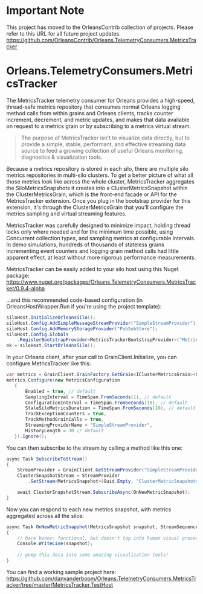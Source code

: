 # Important Note
This project has moved to the OrleansContrib collection of projects. Please refer to this URL for all future project updates.
https://github.com/OrleansContrib/Orleans.TelemetryConsumers.MetricsTracker

# Orleans.TelemetryConsumers.MetricsTracker
The MetricsTracker telemetry consumer for Orleans provides a high-speed, thread-safe metrics repository that consumes normal Orleans logging method calls from within grains and Orleans clients, tracks counter increment, decrement, and metric updates, and makes that data available on request to a metrics grain or by subscribing to a metrics virtual stream.

>The purpose of MetricsTracker isn't to visualize data directly, but to provide a simple, stable, performant, and effective streaming data source to feed a growing collection of useful Orleans monitoring, diagnostics & visualization tools.

Because a metrics repository is stored in each silo, there are multiple silo metrics repositories in multi-silo clusters. To get a better picture of what all those metrics look like across the whole cluster, MetricsTracker aggregates the SiloMetricsSnapshots it creates into a ClusterMetricsSnapshot within the ClusterMetricsGrain, which is the front-end facade or API for the MetricsTracker extension. Once you plug in the bootstrap provider for this extension, it's through the ClusterMetricsGrain that you'll configure the metrics sampling and virtual streaming features.

MetricsTracker was carefully designed to minimize impact, holding thread locks only where needed and for the minimum time possible, using Concurrent collection types, and sampling metrics at configurable intervals. In demo simulations, hundreds of thousands of stateless grains incrementing event counters and logging grain method calls had little apparent effect, at least without more rigorous performance measurements.

MetricsTracker can be easily added to your silo host using this Nuget package:
https://www.nuget.org/packages/Orleans.TelemetryConsumers.MetricsTracker/0.9.4-alpha

...and this recommended code-based configuration (in OrleansHostWrapper.Run if you're using the project template):

```csharp
siloHost.InitializeOrleansSilo();
siloHost.Config.AddSimpleMessageStreamProvider("SimpleStreamProvider");
siloHost.Config.AddMemoryStorageProvider("PubSubStore");
siloHost.Config.Globals
    .RegisterBootstrapProvider<MetricsTrackerBootstrapProvider>("MetricsTracker");
ok = siloHost.StartOrleansSilo();
```

In your Orleans client, after your call to GrainClient.Initialize, you can configure MetricsTracker like this:

```csharp
var metrics = GrainClient.GrainFactory.GetGrain<IClusterMetricsGrain>(Guid.Empty);
metrics.Configure(new MetricsConfiguration
   {
       Enabled = true, // default
       SamplingInterval = TimeSpan.FromSeconds(1), // default
       ConfigurationInterval = TimeSpan.FromSeconds(10), // default
       StaleSiloMetricsDuration = TimeSpan.FromSeconds(10), // default
       TrackExceptionCounters = true,
       TrackMethodGrainCalls = true,
       StreamingProviderName = "SimpleStreamProvider",
       HistoryLength = 30 // default
   }).Ignore();
```

You can then subscribe to the stream by calling a method like this one:

```csharp
async Task SubscribeToStream()
{
    StreamProvider = GrainClient.GetStreamProvider("SimpleStreamProvider");
    ClusterSnapshotStream = StreamProvider
        .GetStream<MetricsSnapshot>(Guid.Empty, "ClusterMetricSnapshots");

    await ClusterSnapshotStream.SubscribeAsync(OnNewMetricSnapshot);
}
```

Now you can respond to each new metrics snapshot, with metrics aggregated across all the silos:

```csharp
async Task OnNewMetricSnapshot(MetricsSnapshot snapshot, StreamSequenceToken token)
{
    // bare bones: functional, but doesn't tap into human visual processing capabilities
    Console.WriteLine(snapshot);
    
    // pump this data into some amazing visualization tools!
}
```

You can find a working sample project here:
https://github.com/danvanderboom/Orleans.TelemetryConsumers.MetricsTracker/tree/master/MetricsTracker.TestHost

